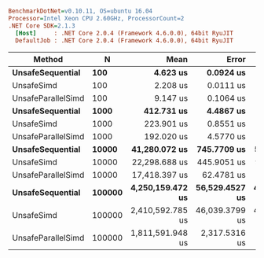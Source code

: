 ``` ini

BenchmarkDotNet=v0.10.11, OS=ubuntu 16.04
Processor=Intel Xeon CPU 2.60GHz, ProcessorCount=2
.NET Core SDK=2.1.3
  [Host]     : .NET Core 2.0.4 (Framework 4.6.0.0), 64bit RyuJIT
  DefaultJob : .NET Core 2.0.4 (Framework 4.6.0.0), 64bit RyuJIT


```
|             Method |      N |             Mean |          Error |         StdDev | Scaled | ScaledSD |
|------------------- |------- |-----------------:|---------------:|---------------:|-------:|---------:|
|   **UnsafeSequential** |    **100** |         **4.623 us** |      **0.0924 us** |      **0.1949 us** |   **1.00** |     **0.00** |
|         UnsafeSimd |    100 |         2.208 us |      0.0111 us |      0.0098 us |   0.48 |     0.02 |
| UnsafeParallelSimd |    100 |         9.147 us |      0.1064 us |      0.0943 us |   1.98 |     0.08 |
|   **UnsafeSequential** |   **1000** |       **412.731 us** |      **4.4867 us** |      **3.5029 us** |   **1.00** |     **0.00** |
|         UnsafeSimd |   1000 |       223.901 us |      0.8551 us |      0.7580 us |   0.54 |     0.00 |
| UnsafeParallelSimd |   1000 |       192.020 us |      4.5770 us |      4.8974 us |   0.47 |     0.01 |
|   **UnsafeSequential** |  **10000** |    **41,280.072 us** |    **745.7709 us** |    **582.2488 us** |   **1.00** |     **0.00** |
|         UnsafeSimd |  10000 |    22,298.688 us |    445.9051 us |    950.2602 us |   0.54 |     0.02 |
| UnsafeParallelSimd |  10000 |    17,418.397 us |     62.4781 us |     58.4420 us |   0.42 |     0.01 |
|   **UnsafeSequential** | **100000** | **4,250,159.472 us** | **56,529.4527 us** | **47,204.6487 us** |   **1.00** |     **0.00** |
|         UnsafeSimd | 100000 | 2,410,592.785 us | 46,039.3799 us | 43,065.2604 us |   0.57 |     0.01 |
| UnsafeParallelSimd | 100000 | 1,811,591.948 us |  2,317.5316 us |  2,167.8203 us |   0.43 |     0.00 |
